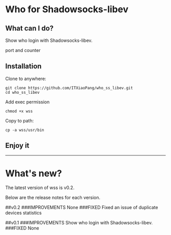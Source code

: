 # Who for Shadowsocks-libev

## What can I do?

Show who login with Shadowsocks-libev.

port and counter

## Installation

Clone to anywhere:

``` shell
git clone https://github.com/ITXiaoPang/who_ss_libev.git
cd who_ss_libev
```

Add exec permission

`chmod +x wss`

Copy to path:

`cp -a wss/usr/bin `

## Enjoy it
------
# What's new?

The latest version of wss is v0.2.

Below are the release notes for each version.

##v0.2
###IMPROVEMENTS
None
###FIXED
Fixed an issue of duplicate  devices statistics

##v0.1
###IMPROVEMENTS
Show who login with Shadowsocks-libev.
###FIXED
None
